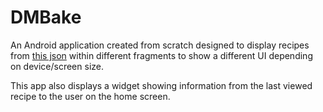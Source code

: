 # DMBake

An Android application created from scratch designed to display recipes from [this json](https://d17h27t6h515a5.cloudfront.net/topher/2017/May/59121517_baking/baking.json/) within 
different fragments to show a different UI depending on device/screen size. 

This app also displays a widget showing information from the last viewed recipe to the user on the home screen.
